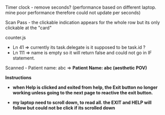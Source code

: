 Timer clock - remove seconds? (performance based on different laptop. mine poor performance therefore could not update per seconds)

Scan Pass - the clickable indication appears for the whole row but its only clickable at the "card"

counter.js

- Ln 41 => currently its task.delegate is it supposed to be task.id ?
- Ln 111 => name is empty so it will return false and could not go in IF statement.

Scanned - Patient name: abc => <strong>Patient Name:<strong> abc (aesthetic POV)

Instructions

- when Help is clicked and exited from help, the Exit button no longer working unless going to the
  next page to reactive the exit button.

- my laptop need to scroll down, to read all. the EXIT and HELP will follow but could not be click if its scrolled down
